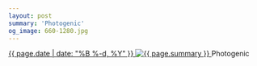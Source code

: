 ```yaml
---
layout: post
summary: 'Photogenic'
og_image: 660-1280.jpg
---
```


<p>
 <time>
  <a href="/660">
   {{ page.date | date: "%B %-d, %Y" }}
  </a>
 </time>
 <a href="/660">
  <img alt="{{ page.summary }}" sizes="(min-width: 700px) 50vw, calc(100vw - 2rem)" src="{{ site.assets_url }}/660-640.jpg" srcset="{{ site.assets_url }}/660-320.jpg 320w, {{ site.assets_url }}/660-640.jpg 640w, {{ site.assets_url }}/660-960.jpg 960w, {{ site.assets_url }}/660-1280.jpg 1280w"/>
 </a>
 <span>
  Photogenic
 </span>
</p>
